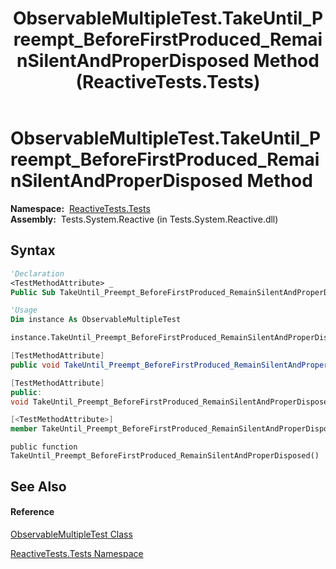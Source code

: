 ﻿---
title: ObservableMultipleTest.TakeUntil_Preempt_BeforeFirstProduced_RemainSilentAndProperDisposed Method  (ReactiveTests.Tests)
TOCTitle: TakeUntil_Preempt_BeforeFirstProduced_RemainSilentAndProperDisposed Method
ms:assetid: M:ReactiveTests.Tests.ObservableMultipleTest.TakeUntil_Preempt_BeforeFirstProduced_RemainSilentAndProperDisposed
ms:mtpsurl: https://msdn.microsoft.com/en-us/library/reactivetests.tests.observablemultipletest.takeuntil_preempt_beforefirstproduced_remainsilentandproperdisposed(v=VS.103)
ms:contentKeyID: 36620398
ms.date: 06/28/2011
mtps_version: v=VS.103
f1_keywords:
- ReactiveTests.Tests.ObservableMultipleTest.TakeUntil_Preempt_BeforeFirstProduced_RemainSilentAndProperDisposed
dev_langs:
- CSharp
- JScript
- VB
- FSharp
- c++
---

# ObservableMultipleTest.TakeUntil\_Preempt\_BeforeFirstProduced\_RemainSilentAndProperDisposed Method

**Namespace:**  [ReactiveTests.Tests](hh289046\(v=vs.103\).md)  
**Assembly:**  Tests.System.Reactive (in Tests.System.Reactive.dll)

## Syntax

``` vb
'Declaration
<TestMethodAttribute> _
Public Sub TakeUntil_Preempt_BeforeFirstProduced_RemainSilentAndProperDisposed
```

``` vb
'Usage
Dim instance As ObservableMultipleTest

instance.TakeUntil_Preempt_BeforeFirstProduced_RemainSilentAndProperDisposed()
```

``` csharp
[TestMethodAttribute]
public void TakeUntil_Preempt_BeforeFirstProduced_RemainSilentAndProperDisposed()
```

``` c++
[TestMethodAttribute]
public:
void TakeUntil_Preempt_BeforeFirstProduced_RemainSilentAndProperDisposed()
```

``` fsharp
[<TestMethodAttribute>]
member TakeUntil_Preempt_BeforeFirstProduced_RemainSilentAndProperDisposed : unit -> unit 
```

``` jscript
public function TakeUntil_Preempt_BeforeFirstProduced_RemainSilentAndProperDisposed()
```

## See Also

#### Reference

[ObservableMultipleTest Class](hh303586\(v=vs.103\).md)

[ReactiveTests.Tests Namespace](hh289046\(v=vs.103\).md)

